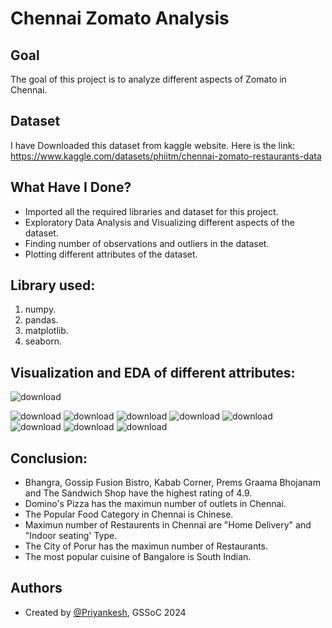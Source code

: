 
# Chennai Zomato Analysis

## Goal

The goal of this project is to analyze different aspects of Zomato in Chennai.

## Dataset
I have Downloaded this dataset from kaggle website. Here is the link: https://www.kaggle.com/datasets/phiitm/chennai-zomato-restaurants-data

## What Have I Done?

- Imported all the required libraries and dataset for this project.
- Exploratory Data Analysis and Visualizing different aspects of the dataset.
- Finding number of observations and outliers in the dataset.
- Plotting different attributes of the dataset.

## Library used:

1. numpy.
2. pandas.
3. matplotlib.
4. seaborn.
## Visualization and EDA of different attributes:


![download](https://user-images.githubusercontent.com/97960335/180169530-6705f926-03e7-4f2f-ac4b-ff3ef8910f7a.png)

![download](https://user-images.githubusercontent.com/97960335/180169565-0f28a9c6-45a2-4003-b792-7ad7c0c34810.png)
![download](https://user-images.githubusercontent.com/97960335/180169584-279350e1-8c55-4d3a-8322-f56c0c6677a6.png)
![download](https://user-images.githubusercontent.com/97960335/180169638-2289e617-705c-48a0-9343-01157bee0fb4.png)
![download](https://user-images.githubusercontent.com/97960335/180169657-fa4d6b4d-54d2-43ee-a67d-00f1b050dd4b.png)
![download](https://user-images.githubusercontent.com/97960335/180169672-f86b4574-2fb7-448b-93f0-afbc96e73778.png)
![download](https://user-images.githubusercontent.com/97960335/180169685-ff305d63-c9a9-4be3-873f-3f99352912a1.png)
![download](https://user-images.githubusercontent.com/97960335/180169699-2f423b91-1bcd-4ffc-9292-3c021ae238aa.png)
![download](https://user-images.githubusercontent.com/97960335/180169708-1fabb899-e1d1-4379-9f7b-afc62a2ed648.png)


## Conclusion:

- Bhangra, Gossip Fusion Bistro, Kabab Corner, Prems Graama Bhojanam and The Sandwich Shop have the highest rating of 4.9.
- Domino's Pizza has the maximun number of outlets in Chennai.
- The Popular Food Category in Chennai is Chinese.
- Maximun number of Restaurents in Chennai are "Home Delivery" and "Indoor seating' Type.
- The City of Porur has the maximun number of Restaurants.
- The most popular cuisine of Bangalore is South Indian.

## Authors

- Created by [@Priyankesh](https://github.com/priyankeshh), GSSoC 2024


